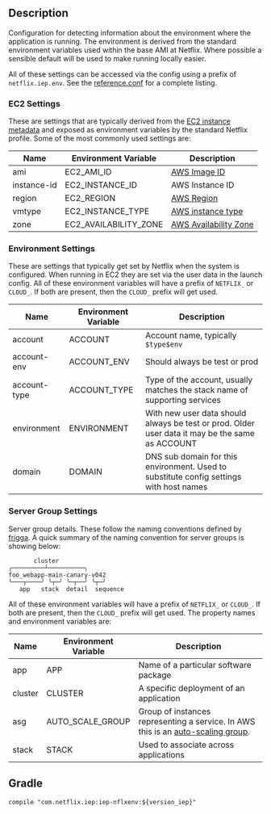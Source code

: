 
## Description

Configuration for detecting information about the environment where the application is running.
The environment is derived from the standard environment variables used within the base AMI at
Netflix. Where possible a sensible default will be used to make running locally easier.

All of these settings can be accessed via the config using a prefix of `netflix.iep.env`. See
the [reference.conf][ref] for a complete listing.

[ref]: https://github.com/Netflix/iep/blob/master/iep-nflxenv/src/main/resources/reference.conf

### EC2 Settings

These are settings that are typically derived from the [EC2 instance metadata][meta] and
exposed as environment variables by the standard Netflix profile. Some of the most commonly
used settings are:

[meta]: http://docs.aws.amazon.com/AWSEC2/latest/UserGuide/ec2-instance-metadata.html

| Name         | Environment Variable    | Description                       |
|--------------|-------------------------|-----------------------------------|
| ami          | EC2_AMI_ID              | [AWS Image ID][ami]               |
| instance-id  | EC2_INSTANCE_ID         | AWS Instance ID                   |
| region       | EC2_REGION              | [AWS Region][regions]             |
| vmtype       | EC2_INSTANCE_TYPE       | [AWS instance type][vmtype]       |
| zone         | EC2_AVAILABILITY_ZONE   | [AWS Availability Zone][regions]  |

[ami]: http://docs.aws.amazon.com/AWSEC2/latest/UserGuide/AMIs.html
[vmtype]: http://docs.aws.amazon.com/AWSEC2/latest/UserGuide/instance-types.html
[regions]: http://docs.aws.amazon.com/AWSEC2/latest/UserGuide/using-regions-availability-zones.html

### Environment Settings

These are settings that typically get set by Netflix when the system is configured. When
running in EC2 they are set via the user data in the launch config. All of these environment
variables will have a prefix of `NETFLIX_` or `CLOUD_`. If both are present, then the
`CLOUD_` prefix will get used.

| Name         | Environment Variable    | Description                                                                                     |
|--------------|-------------------------|-------------------------------------------------------------------------------------------------|
| account      | ACCOUNT                 | Account name, typically `$type$env`                                                             |
| account-env  | ACCOUNT_ENV             | Should always be test or prod                                                                   |
| account-type | ACCOUNT_TYPE            | Type of the account, usually matches the stack name of supporting services                      |
| environment  | ENVIRONMENT             | With new user data should always be test or prod. Older user data it may be the same as ACCOUNT |
| domain       | DOMAIN                  | DNS sub domain for this environment. Used to substitute config settings with host names         |

### Server Group Settings

Server group details. These follow the naming conventions defined by [frigga][frigga]. A
quick summary of the naming convention for server groups is showing below:

```
       cluster
╭─────────┴──────────╮
foo_webapp-main-canary-v042
╰───┬────╯ ╰┬─╯ ╰─┬──╯ ╰┬─╯
   app   stack  detail  sequence
```

[frigga]: https://github.com/Netflix/frigga

All of these environment variables will have a prefix of `NETFLIX_` or `CLOUD_`. If both are
present, then the `CLOUD_` prefix will get used. The property names and environment variables are:

| Name         | Environment Variable    | Description                             |
|--------------|-------------------------|-----------------------------------------|
| app          | APP                     | Name of a particular software package   |
| cluster      | CLUSTER                 | A specific deployment of an application |
| asg          | AUTO_SCALE_GROUP        | Group of instances representing a service. In AWS this is an [auto-scaling group][asg]. |
| stack        | STACK                   | Used to associate across applications   |

[asg]: http://docs.aws.amazon.com/autoscaling/latest/userguide/AutoScalingGroup.html

## Gradle

```
compile "com.netflix.iep:iep-nflxenv:${version_iep}"
```